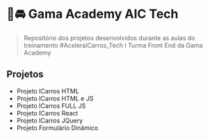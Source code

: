# 👊🚘 Gama Academy AIC Tech

> Repositório dos projetos desenvolvidos durante as aulas do treinamento #AceleraiCarros_Tech I Turma Front End da Gama Academy

## Projetos

- Projeto ICarros HTML
- Projeto ICarros HTML e JS
- Projeto ICarros FULL JS
- Projeto ICarros React
- Projeto ICarros JQuery
- Projeto Formulário Dinâmico
